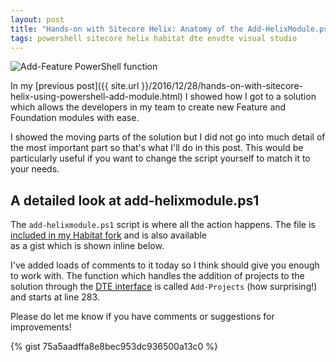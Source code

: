 ```yaml
---
layout: post
title: "Hands-on with Sitecore Helix: Anatomy of the Add-HelixModule.ps1 PowerShell script"
tags: powershell sitecore helix habitat dte envdte visual studio
---
```


<img class="u-max-full-width" itemprop="image" src="{{ site.url }}/assets/2016/12/29/add-feature-script.png" alt="Add-Feature PowerShell function">

In my [previous post]({{ site.url }}/2016/12/28/hands-on-with-sitecore-helix-using-powershell-add-module.html) I 
showed how I got to a solution which allows the developers in my team to create new Feature and Foundation modules with ease.

I showed the moving parts of the solution but I did not go into much detail of the most important part so that's what I'll do in this post. 
This would be particularly useful if you want to change the script yourself to match it to your needs.

<!--more-->

## A detailed look at add-helixmodule.ps1

The `add-helixmodule.ps1` script is where all the action happens. The file is [included in my Habitat fork](https://github.com/marcduiker/Habitat/blob/master/scripts/add-helixmodule.ps1) and is also available  
as a gist which is shown inline below.

I've added loads of comments to it today so I think should give you enough to work with. 
The function which handles the addition of projects to the solution through the [DTE interface](https://msdn.microsoft.com/en-us/library/envdte.dte.aspx) is called `Add-Projects` (how surprising!) and starts at line 283.

Please do let me know if you have comments or suggestions for improvements!    

{% gist 75a5aadffa8e8bec953dc936500a13c0 %}


